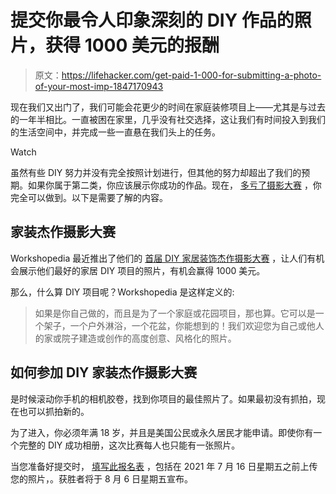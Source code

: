 # 提交你最令人印象深刻的 DIY 作品的照片，获得 1000 美元的报酬

> 原文：<https://lifehacker.com/get-paid-1-000-for-submitting-a-photo-of-your-most-imp-1847170943>

现在我们又出门了，我们可能会花更少的时间在家庭装修项目上——尤其是与过去的一年半相比。一直被困在家里，几乎没有社交选择，这让我们有时间投入到我们的生活空间中，并完成一些一直悬在我们头上的任务。

Watch

虽然有些 DIY 努力并没有完全按照计划进行，但其他的努力却超出了我们的预期。如果你属于第二类，你应该展示你成功的作品。现在， [多亏了摄影大赛](https://workshopedia.com/diy-photo-contest/) ，你完全可以做到。以下是需要了解的内容。

## 家装杰作摄影大赛

Workshopedia 最近推出了他们的 [首届 DIY 家居装饰杰作摄影大赛](https://workshopedia.com/diy-photo-contest/) ，让人们有机会展示他们最好的家居 DIY 项目的照片，有机会赢得 1000 美元。

那么，什么算 DIY 项目呢？Workshopedia 是这样定义的:

> 如果是你自己做的，而且是为了一个家庭或花园项目，那也算。它可以是一个架子，一个户外淋浴，一个花盆，你能想到的！我们欢迎您为自己或他人的家或院子建造或创作的高度创意、风格化的照片。

## 如何参加 DIY 家装杰作摄影大赛

是时候滚动你手机的相机胶卷，找到你项目的最佳照片了。如果最初没有抓拍，现在也可以抓拍新的。

为了进入，你必须年满 18 岁，并且是美国公民或永久居民才能申请。即使你有一个完整的 DIY 成功相册，这次比赛每人也只能有一张照片。

当您准备好提交时， [填写此报名表](https://docs.google.com/forms/d/e/1FAIpQLScjdr0KUNvM_sOOazW6-fbPNNVFe7TOn6nFxqNq9vExGlB02A/viewform) ，包括在 2021 年 7 月 16 日星期五之前上传您的照片，。获胜者将于 8 月 6 日星期五宣布。